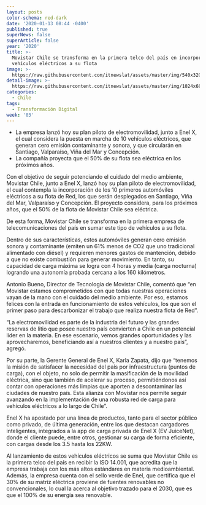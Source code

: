 ```yaml
---
layout: posts
color-schema: red-dark
date: '2020-01-13 08:44 -0400'
published: true
superNews: false
superArticle: false
year: '2020'
title: >-
  Movistar Chile se transforma en la primera telco del país en incorporar
  vehículos eléctricos a su flota
image: >-
  https://raw.githubusercontent.com/itnewslat/assets/master/img/540x320/Movistar-Ch-Electrico-p.jpg
detail-image: >-
  https://raw.githubusercontent.com/itnewslat/assets/master/img/1024x680/Movistar-Ch-Electrico-g.jpg
categories:
  - Chile
tags:
  - Transformación Digital
week: '03'
---
```

- La empresa lanzó hoy su plan piloto de electromovilidad, junto a Enel X, el cual considera la puesta en marcha de 10 vehículos eléctricos, que generan cero emisión contaminante y sonora, y que circularán en Santiago, Valparaíso, Viña del Mar y Concepción.
- La compañía proyecta que el 50% de su flota sea eléctrica en los próximos años.

Con el objetivo de seguir potenciando el cuidado del medio ambiente, Movistar Chile, junto a Enel X, lanzó hoy su plan piloto de electromovilidad, el cual contempla la incorporación de los 10 primeros automóviles eléctricos a su flota de Red, los que serán desplegados en Santiago, Viña del Mar, Valparaíso y Concepción. El proyecto considera, para los próximos años, que el 50% de la flota de Movistar Chile sea eléctrica.

De esta forma, Movistar Chile se transforma en la primera empresa de telecomunicaciones del país en sumar este tipo de vehículos a su flota.

Dentro de sus características, estos automóviles generan cero emisión sonora y contaminante (emiten un 61% menos de CO2 que uno tradicional alimentado con diésel) y requieren menores gastos de mantención, debido a que no existe combustión para generar movimiento. En tanto, su capacidad de carga máxima se logra con 4 horas y media (carga nocturna) logrando una autonomía probada cercana a los 160 kilómetros.

Antonio Bueno, Director de Tecnología de Movistar Chile, comentó que “en Movistar estamos comprometidos con que todas nuestras operaciones vayan de la mano con el cuidado del medio ambiente. Por eso, estamos felices con la entrada en funcionamiento de estos vehículos, los que son el primer paso para descarbonizar el trabajo que realiza nuestra flota de Red”.

“La electromovilidad es parte de la industria del futuro y las grandes reservas de litio que posee nuestro país convierten a Chile en un potencial líder en la materia. En ese escenario, vemos grandes oportunidades y las aprovecharemos, beneficiando así a nuestros clientes y a nuestro país”, agregó.

Por su parte, la Gerente General de Enel X, Karla Zapata, dijo que “tenemos la misión de satisfacer la necesidad del país por infraestructura (puntos de carga), con el objeto, no solo de permitir la masificación de la movilidad eléctrica, sino que también de acelerar su proceso, permitiéndonos así contar con operaciones más limpias que aporten a descontaminar las ciudades de nuestro país. Esta alianza con Movistar nos permite seguir avanzando en la implementación de una robusta red de carga para vehículos eléctricos a lo largo de Chile”.

Enel X ha apostado por una línea de productos, tanto para el sector público como privado, de última generación, entre los que destacan cargadores inteligentes, integrados a la app de carga privada de Enel X (EV JuiceNet), donde el cliente puede, entre otros, gestionar su carga de forma eficiente, con cargas desde los 3.5 hasta los 22KW.

Al lanzamiento de estos vehículos eléctricos se suma que Movistar Chile es la primera telco del país en recibir la ISO 14.001, que acredita que la empresa trabaja con los más altos estándares en materia medioambiental. Además, la empresa cuenta con el sello verde de Enel, que certifica que el 30% de su matriz eléctrica proviene de fuentes renovables no convencionales, lo cual la acerca al objetivo trazado para el 2030, que es que el 100% de su energía sea renovable.